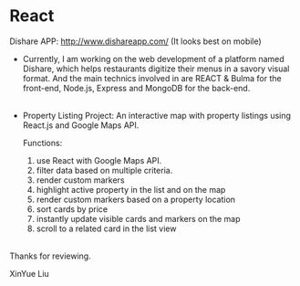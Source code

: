 # React

Dishare APP: http://www.dishareapp.com/ (It looks best on mobile)

- Currently, I am working on the web development of a platform named Dishare, which helps restaurants digitize their menus in a savory visual format. And the main technics involved in are REACT & Bulma for the front-end, Node.js, Express and MongoDB for the back-end.<br /><br />

- Property Listing Project: An interactive map with property listings using React.js and Google Maps API.<br />
  
  Functions:
  
   1) use React with Google Maps API.
   2) filter data based on multiple criteria.
   3) render custom markers
   4) highlight active property in the list and on the map
   5) render custom markers based on a property location
   6) sort cards by price
   7) instantly update visible cards and markers on the map
   8) scroll to a related card in the list view <br /><br />
      
 
Thanks for reviewing.

XinYue Liu
